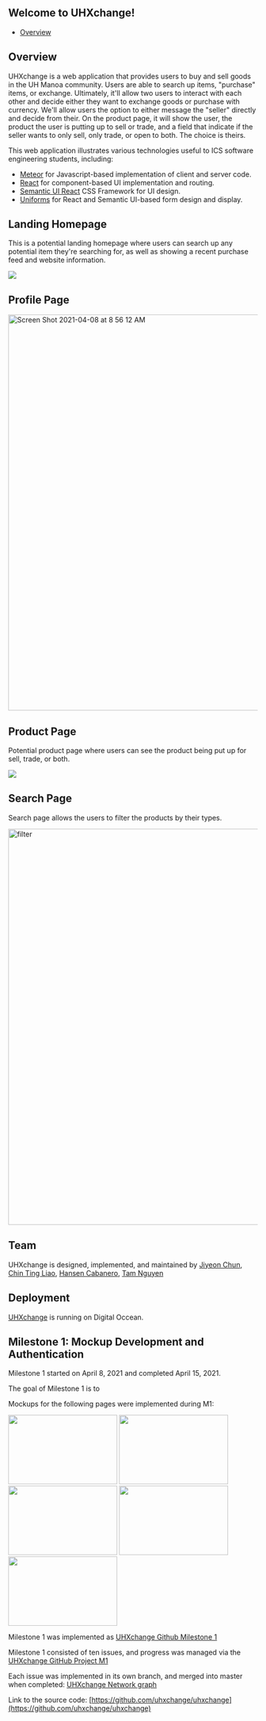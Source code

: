 ## Welcome to UHXchange!

* [Overview](#overview)

## Overview

UHXchange is a web application that provides users to buy and sell goods in the UH Manoa community. Users are able to search up items, "purchase" items, or exchange. Ultimately, it'll allow two users to interact with each other and decide either they want to exchange goods or purchase with currency. We'll allow users the option to either message the "seller" directly and decide from their. On the product page, it will show the user, the product the user is putting up to sell or trade, and a field that indicate if the seller wants to only sell, only trade, or open to both. The choice is theirs.

This web application illustrates various technologies useful to ICS software engineering students, including:

* [Meteor](https://www.meteor.com/) for Javascript-based implementation of client and server code.
* [React](https://reactjs.org/) for component-based UI implementation and routing.
* [Semantic UI React](https://react.semantic-ui.com/) CSS Framework for UI design.
* [Uniforms](https://uniforms.tools/) for React and Semantic UI-based form design and display.

## Landing Homepage

This is a potential landing homepage where users can search up any potential item they're searching for, as well as showing a recent purchase feed and website information.

![](https://cdn.discordapp.com/attachments/828143559336263700/828866541692518410/unknown.png)

## Profile Page

<img width="800" alt="Screen Shot 2021-04-08 at 8 56 12 AM" src="https://user-images.githubusercontent.com/77813646/114081839-c2e84000-9848-11eb-8c8c-785c53d842f6.png">


## Product Page

Potential product page where users can see the product being put up for sell, trade, or both.

![](https://cdn.discordapp.com/attachments/828143559336263700/828881262499987477/unknown.png)


## Search Page

Search page allows the users to filter the products by their types.

<img width="800" alt="filter" src="https://user-images.githubusercontent.com/77813646/114013243-09b34700-9803-11eb-93d8-8fd6ea24f9c1.png">


## Team

UHXchange is designed, implemented, and maintained by
[Jiyeon Chun](https://chunjy.github.io/), [Chin Ting Liao](https://chintingliao.github.io/), [Hansen Cabanero](https://hanseca.github.io/), [Tam Nguyen](https://tamtn2.github.io/)


## Deployment

[UHXchange](https://uhxmanoa.xyz/#/) is running on Digital Occean.


## Milestone 1: Mockup Development and Authentication

Milestone 1 started on April 8, 2021 and completed April 15, 2021. 

The goal of Milestone 1 is to

Mockups for the following pages were implemented during M1:

<img width="220px" height="140px" src=""/>
<img width="220px" height="140px" src=""/>
<img width="220px" height="140px" src=""/>
<img width="220px" height="140px" src=""/>
<img width="220px" height="140px" src=""/>

Milestone 1 was implemented as [UHXchange Github Milestone 1](https://github.com/uhxchange/uhxchange/milestones)

Milestone 1 consisted of ten issues, and progress was managed via the [UHXchange GitHub Project M1](https://github.com/uhxchange/uhxchange/projects/1)

Each issue was implemented in its own branch, and merged into master when completed:
[UHXchange Network graph](https://github.com/uhxchange/uhxchange/network)

Link to the source code:
[https://github.com/uhxchange/uhxchange](https://github.com/uhxchange/uhxchange)
